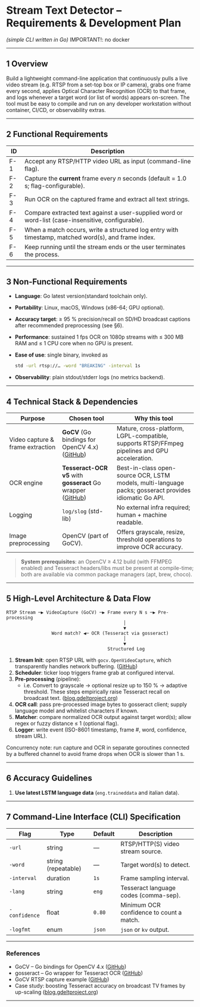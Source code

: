 # Stream Text Detector – Requirements & Development Plan

*(simple CLI written in Go)*
IMPORTANT!: no docker

---

## 1  Overview

Build a lightweight command-line application that continuously pulls a live video stream (e.g. RTSP from a set-top box or IP camera), grabs one frame every second, applies Optical Character Recognition (OCR) to that frame, and logs whenever a target word (or list of words) appears on-screen. The tool must be easy to compile and run on any developer workstation without container, CI/CD, or observability extras.

---

## 2  Functional Requirements

| ID  | Description                                                                                         |
| --- | --------------------------------------------------------------------------------------------------- |
| F-1 | Accept any RTSP/HTTP video URL as input (command-line flag).                                        |
| F-2 | Capture the **current** frame every *n* seconds (default = 1.0 s; flag-configurable).               |
| F-3 | Run OCR on the captured frame and extract all text strings.                                         |
| F-4 | Compare extracted text against a user-supplied word or word-list (case-insensitive, configurable).  |
| F-5 | When a match occurs, write a structured log entry with timestamp, matched word(s), and frame index. |
| F-6 | Keep running until the stream ends or the user terminates the process.                              |

---

## 3  Non-Functional Requirements

* **Language**: Go latest version(standard toolchain only).
* **Portability**: Linux, macOS, Windows (x86-64; GPU optional).
* **Accuracy target**: ≥ 95 % precision/recall on SD/HD broadcast captions after recommended preprocessing (see §6).
* **Performance**: sustained 1 fps OCR on 1080p streams with ≤ 300 MB RAM and ≤ 1 CPU core when no GPU is present.
* **Ease of use**: single binary, invoked as

  ```bash
  std -url rtsp://… -word "BREAKING" -interval 1s
  ```
* **Observability**: plain stdout/stderr logs (no metrics backend).

---

## 4  Technical Stack & Dependencies

| Purpose                          | Chosen tool                                                      | Why this tool                                                                                          |
| -------------------------------- | ---------------------------------------------------------------- | ------------------------------------------------------------------------------------------------------ |
| Video capture & frame extraction | **GoCV** (Go bindings for OpenCV 4.x) ([GitHub][1])              | Mature, cross-platform, LGPL-compatible, supports RTSP/FFmpeg pipelines and GPU acceleration.          |
| OCR engine                       | **Tesseract-OCR v5** with **gosseract** Go wrapper ([GitHub][2]) | Best-in-class open-source OCR, LSTM models, multi-language packs; gosseract provides idiomatic Go API. |
| Logging                          | `log/slog` (std-lib)                                             | No external infra required; human + machine readable.                                                  |
| Image preprocessing              | OpenCV (part of GoCV).                                           | Offers grayscale, resize, threshold operations to improve OCR accuracy.                                |

> **System prerequisites**: an OpenCV ≥ 4.12 build (with FFMPEG enabled) and Tesseract headers/libs must be present at compile-time; both are available via common package managers (apt, brew, choco).

---

## 5  High-Level Architecture & Data Flow

```
RTSP Stream ─▶ VideoCapture (GoCV) ─▶ Frame every N s ─▶ Pre-processing
                                            │
                                            ▼
                 Word match? ◀─ OCR (Tesseract via gosseract)
                                            │
                                            ▼
                                      Structured Log
```

1. **Stream Init**: open RTSP URL with `gocv.OpenVideoCapture`, which transparently handles network buffering. ([GitHub][3])
2. **Scheduler**: ticker loop triggers frame grab at configured interval.
3. **Pre-processing** (pipeline):
   * i.e. Convert to grayscale → optional resize up to 150 % → adaptive threshold. These steps empirically raise Tesseract recall on broadcast text. ([blog.gdeltproject.org][4])
4. **OCR call**: pass pre-processed image bytes to gosseract client; supply language model and whitelist characters if known.
5. **Matcher**: compare normalized OCR output against target word(s); allow regex or fuzzy distance ≤ 1 (optional flag).
6. **Logger**: write event (ISO-8601 timestamp, frame #, word, confidence, stream URL).

Concurrency note: run capture and OCR in separate goroutines connected by a buffered channel to avoid frame drops when OCR is slower than 1 s.

---

## 6  Accuracy Guidelines

1. **Use latest LSTM language data** (`eng.traineddata` and italian data).
---

## 7  Command-Line Interface (CLI) Specification

| Flag          | Type                | Default | Description                              |
| ------------- | ------------------- | ------- | ---------------------------------------- |
| `-url`        | string              | —       | RTSP/HTTP(S) video stream source.        |
| `-word`       | string (repeatable) | —       | Target word(s) to detect.                |
| `-interval`   | duration            | `1s`    | Frame sampling interval.                 |
| `-lang`       | string              | `eng`   | Tesseract language codes (comma-sep).    |
| `-confidence` | float               | `0.80`  | Minimum OCR confidence to count a match. |
| `-logfmt`     | enum                | `json`  | `json` or `kv` output.                   |

---

### References

* GoCV – Go bindings for OpenCV 4.x ([GitHub][1])
* gosseract – Go wrapper for Tesseract OCR ([GitHub][2])
* GoCV RTSP capture example ([GitHub][3])
* Case study: boosting Tesseract accuracy on broadcast TV frames by up-scaling ([blog.gdeltproject.org][4])

---

[1]: https://github.com/hybridgroup/gocv?utm_source=chatgpt.com "hybridgroup/gocv: Go package for computer vision using OpenCV 4 ..."
[2]: https://github.com/otiai10/gosseract?utm_source=chatgpt.com "GitHub - otiai10/gosseract: Go package for OCR (Optical Character ..."
[3]: https://github.com/hybridgroup/gocv/issues/449?utm_source=chatgpt.com "hybridgroup/gocv - How to access the RTSP stream video? - GitHub"
[4]: https://blog.gdeltproject.org/using-tesseract-to-ocr-television-news-a-case-study-of-cnn-bloomberg-news/?utm_source=chatgpt.com "Using Tesseract To OCR Television News: A Case Study Of CNN ..."
